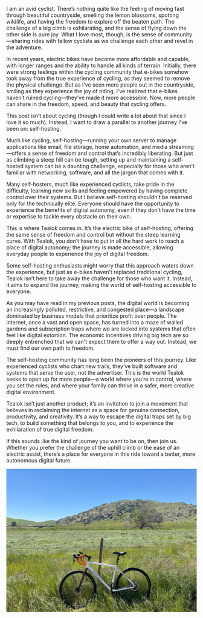 I am an avid cyclist. There’s nothing quite like the feeling of moving fast through beautiful countryside, smelling the lemon blossoms, spotting wildlife, and having the freedom to explore off the beaten path. The challenge of a big climb is exhilarating, and the sense of flying down the other side is pure joy. What I love most, though, is the sense of community—sharing rides with fellow cyclists as we challenge each other and revel in the adventure.

In recent years, electric bikes have become more affordable and capable, with longer ranges and the ability to handle all kinds of terrain. Initially, there were strong feelings within the cycling community that e-bikes somehow took away from the true experience of cycling, as they seemed to remove the physical challenge. But as I’ve seen more people out in the countryside, smiling as they experience the joy of riding, I’ve realized that e-bikes haven’t ruined cycling—they’ve made it more accessible. Now, more people can share in the freedom, speed, and beauty that cycling offers.

This post isn’t about cycling (though I could write a lot about that since I love it so much). Instead, I want to draw a parallel to another journey I’ve been on: self-hosting.

Much like cycling, self-hosting—running your own server to manage applications like email, file storage, home automation, and media streaming—offers a sense of freedom and control that’s incredibly liberating. But just as climbing a steep hill can be tough, setting up and maintaining a self-hosted system can be a daunting challenge, especially for those who aren’t familiar with networking, software, and all the jargon that comes with it.

Many self-hosters, much like experienced cyclists, take pride in the difficulty, learning new skills and feeling empowered by having complete control over their systems. But I believe self-hosting shouldn’t be reserved only for the technically elite. Everyone should have the opportunity to experience the benefits of digital autonomy, even if they don’t have the time or expertise to tackle every obstacle on their own.

This is where Tealok comes in. It’s the electric bike of self-hosting, offering the same sense of freedom and control but without the steep learning curve. With Tealok, you don’t have to put in all the hard work to reach a place of digital autonomy; the journey is made accessible, allowing everyday people to experience the joy of digital freedom.

Some self-hosting enthusiasts might worry that this approach waters down the experience, but just as e-bikes haven’t replaced traditional cycling, Tealok isn’t here to take away the challenge for those who want it. Instead, it aims to expand the journey, making the world of self-hosting accessible to everyone.

As you may have read in my previous posts, the digital world is becoming an increasingly polluted, restrictive, and congested place—a landscape dominated by business models that prioritize profit over people. The internet, once a vast and open space, has turned into a maze of walled gardens and subscription traps where we are locked into systems that often feel like digital extortion. The economic incentives driving big tech are so deeply entrenched that we can't expect them to offer a way out. Instead, we must find our own path to freedom.

The self-hosting community has long been the pioneers of this journey. Like experienced cyclists who chart new trails, they’ve built software and systems that serve the user, not the advertiser. This is the world Tealok seeks to open up for more people—a world where you’re in control, where you set the rules, and where your family can thrive in a safer, more creative digital environment.

Tealok isn’t just another product; it’s an invitation to join a movement that believes in reclaiming the internet as a space for genuine connection, productivity, and creativity. It’s a way to escape the digital traps set by big tech, to build something that belongs to you, and to experience the exhilaration of true digital freedom.

If this sounds like the kind of journey you want to be on, then join us. Whether you prefer the challenge of the uphill climb or the ease of an electric assist, there’s a place for everyone in this ride toward a better, more autonomous digital future.


![A bicycle in a field](cycling.jpg "My adorable bike Grave Gravel on one of my rides in the foothills of the California Central Bally")


